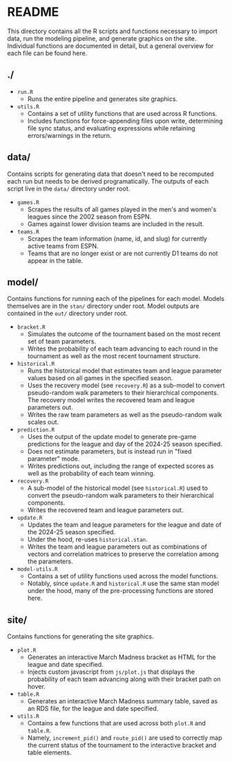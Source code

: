 # README

This directory contains all the R scripts and functions necessary to import data, run the modeling pipeline, and generate graphics on the site. Individual functions are documented in detail, but a general overview for each file can be found here. 

## ./

* `run.R`
  * Runs the entire pipeline and generates site graphics. 
* `utils.R` 
  * Contains a set of utility functions that are used across R functions.
  * Includes functions for force-appending files upon write, determining file sync status, and evaluating expressions while retaining errors/warnings in the return.

## data/

Contains scripts for generating data that doesn't need to be recomputed each run but needs to be derived programatically. The outputs of each script live in the `data/` directory under root.

* `games.R`
  * Scrapes the results of all games played in the men's and women's leagues since the 2002 season from ESPN.
  * Games against lower division teams are included in the result. 
* `teams.R` 
  * Scrapes the team information (name, id, and slug) for currently active teams from ESPN. 
  * Teams that are no longer exist or are not currently D1 teams do not appear in the table.
  
## model/

Contains functions for running each of the pipelines for each model. Models themselves are in the `stan/` directory under root. Model outputs are contained in the `out/` directory under root.

* `bracket.R`
  * Simulates the outcome of the tournament based on the most recent set of team parameters.
  * Writes the probability of each team advancing to each round in the tournament as well as the most recent tournament structure.
* `historical.R`
  * Runs the historical model that estimates team and league parameter values based on all games in the specified season. 
  * Uses the recovery model (see `recovery.R`) as a sub-model to convert pseudo-random walk parameters to their hierarchical components. The recovery model writes the recovered team and league parameters out. 
  * Writes the raw team parameters as well as the pseudo-random walk scales out.
* `prediction.R`
  * Uses the output of the update model to generate pre-game predictions for the league and day of the 2024-25 season specified. 
  * Does not estimate parameters, but is instead run in "fixed parameter" mode.
  * Writes predictions out, including the range of expected scores as well as the probability of each team winning. 
* `recovery.R`
  * A sub-model of the historical model (see `historical.R`) used to convert the pseudo-random walk parameters to their hierarchical components.
  * Writes the recovered team and league parameters out.
* `update.R`
  * Updates the team and league parameters for the league and date of the 2024-25 season specified. 
  * Under the hood, re-uses `historical.stan`.
  * Writes the team and league parameters out as combinations of vectors and correlation matrices to preserve the correlation among the parameters. 
* `model-utils.R`
  * Contains a set of utility functions used across the model functions.
  * Notably, since `update.R` and `historical.R` use the same stan model under the hood, many of the pre-processing functions are stored here.

## site/

Contains functions for generating the site graphics. 

* `plot.R`
  * Generates an interactive March Madness bracket as HTML for the league and date specified. 
  * Injects custom javascript from `js/plot.js` that displays the probability of each team advancing along with their bracket path on hover.
* `table.R`
  * Generates an interactive March Madness summary table, saved as an RDS file, for the league and date specified.
* `utils.R`
  * Contains a few functions that are used across both `plot.R` and `table.R`.
  * Namely, `increment_pid()` and `route_pid()` are used to correctly map the current status of the tournament to the interactive bracket and table elements.
